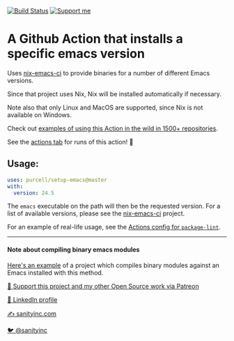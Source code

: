[![Build Status](https://github.com/purcell/setup-emacs/actions/workflows/test.yml/badge.svg)](https://github.com/purcell/setup-emacs/actions/workflows/test.yml)
<a href="https://www.patreon.com/sanityinc"><img alt="Support me" src="https://img.shields.io/badge/Support%20Me-%F0%9F%92%97-ff69b4.svg"></a>

# A Github Action that installs a specific emacs version

Uses [nix-emacs-ci](https://github.com/purcell/nix-emacs-ci) to provide binaries for a number of different Emacs versions.

Since that project uses Nix, Nix will be installed automatically if
necessary.

Note also that only Linux and MacOS are supported, since Nix is not
available on Windows.

Check out [examples of using this Action in the wild in 1500+ repositories](https://github.com/search?q=purcell%2Fsetup-emacs+++path%3A.github%2Fworkflows%2F*.yml&type=code).

See the [actions tab](https://github.com/purcell/setup-emacs/actions) for runs of this action! :rocket:

## Usage:

```yaml
uses: purcell/setup-emacs@master
with:
  version: 24.5
  ```

The `emacs` executable on the path will then be the requested
version. For a list of available versions, please see the
[nix-emacs-ci](https://github.com/purcell/nix-emacs-ci) project.

For an example of real-life usage, see the [Actions config for `package-lint`](https://github.com/purcell/package-lint/blob/master/.github/workflows/test.yml).

<hr>

#### Note about compiling binary emacs modules

[Here's an example](https://github.com/xuchunyang/strptime.el) of a project which compiles binary modules against an Emacs installed with this method.


[💝 Support this project and my other Open Source work via Patreon](https://www.patreon.com/sanityinc)

[💼 LinkedIn profile](https://uk.linkedin.com/in/stevepurcell)

[✍ sanityinc.com](http://www.sanityinc.com/)

[🐦 @sanityinc](https://twitter.com/sanityinc)
